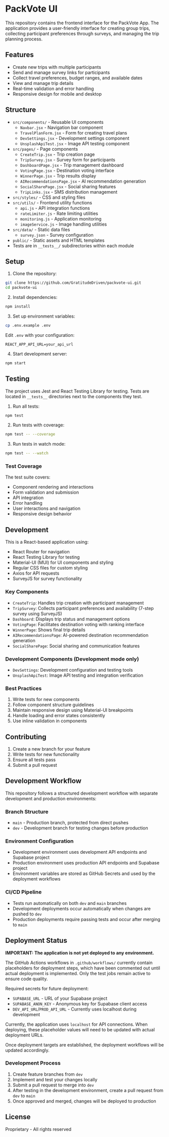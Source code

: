 # PackVote UI

This repository contains the frontend interface for the PackVote App. The application provides a user-friendly interface for creating group trips, collecting participant preferences through surveys, and managing the trip planning process.

## Features

- Create new trips with multiple participants
- Send and manage survey links for participants
- Collect travel preferences, budget ranges, and available dates
- View and manage trip details
- Real-time validation and error handling
- Responsive design for mobile and desktop

## Structure
- `src/components/` - Reusable UI components
  - `Navbar.jsx` - Navigation bar component
  - `TravelPlanForm.jsx` - Form for creating travel plans
  - `DevSettings.jsx` - Development settings component
  - `UnsplashApiTest.jsx` - Image API testing component
- `src/pages/` - Page components
  - `CreateTrip.jsx` - Trip creation page
  - `TripSurvey.jsx` - Survey form for participants
  - `DashboardPage.jsx` - Trip management dashboard
  - `VotingPage.jsx` - Destination voting interface
  - `WinnerPage.jsx` - Trip results display
  - `AIRecommendationsPage.jsx` - AI recommendation generation
  - `SocialSharePage.jsx` - Social sharing features
  - `TripLinks.jsx` - SMS distribution management
- `src/styles/` - CSS and styling files
- `src/utils/` - Frontend utility functions
  - `api.js` - API integration functions
  - `rateLimiter.js` - Rate limiting utilities
  - `monitoring.js` - Application monitoring
  - `imageService.js` - Image handling utilities
- `src/data/` - Static data files
  - `survey.json` - Survey configuration
- `public/` - Static assets and HTML templates
- Tests are in `__tests__/` subdirectories within each module

## Setup

1. Clone the repository:
```bash
git clone https://github.com/GratitudeDriven/packvote-ui.git
cd packvote-ui
```

2. Install dependencies:
```bash
npm install
```

3. Set up environment variables:
```bash
cp .env.example .env
```
Edit `.env` with your configuration:
```
REACT_APP_API_URL=your_api_url
```

4. Start development server:
```bash
npm start
```

## Testing

The project uses Jest and React Testing Library for testing. Tests are located in `__tests__` directories next to the components they test.

1. Run all tests:
```bash
npm test
```

2. Run tests with coverage:
```bash
npm test -- --coverage
```

3. Run tests in watch mode:
```bash
npm test -- --watch
```

### Test Coverage

The test suite covers:
- Component rendering and interactions
- Form validation and submission
- API integration
- Error handling
- User interactions and navigation
- Responsive design behavior

## Development

This is a React-based application using:
- React Router for navigation
- React Testing Library for testing  
- Material-UI (MUI) for UI components and styling
- Regular CSS files for custom styling
- Axios for API requests
- SurveyJS for survey functionality

### Key Components

- `CreateTrip`: Handles trip creation with participant management
- `TripSurvey`: Collects participant preferences and availability (7-step survey using SurveyJS)
- `Dashboard`: Displays trip status and management options
- `VotingPage`: Facilitates destination voting with ranking interface
- `WinnerPage`: Shows final trip details
- `AIRecommendationsPage`: AI-powered destination recommendation generation
- `SocialSharePage`: Social sharing and communication features

### Development Components (Development mode only)

- `DevSettings`: Development configuration and testing tools
- `UnsplashApiTest`: Image API testing and integration verification

### Best Practices

1. Write tests for new components
2. Follow component structure guidelines
3. Maintain responsive design using Material-UI breakpoints
4. Handle loading and error states consistently
5. Use inline validation in components

## Contributing

1. Create a new branch for your feature
2. Write tests for new functionality
3. Ensure all tests pass
4. Submit a pull request

## Development Workflow

This repository follows a structured development workflow with separate development and production environments:

### Branch Structure
- `main` - Production branch, protected from direct pushes
- `dev` - Development branch for testing changes before production


### Environment Configuration
- Development environment uses development API endpoints and Supabase project
- Production environment uses production API endpoints and Supabase project
- Environment variables are stored as GitHub Secrets and used by the deployment workflows

### CI/CD Pipeline
- Tests run automatically on both `dev` and `main` branches
- Development deployments occur automatically when changes are pushed to `dev`
- Production deployments require passing tests and occur after merging to `main`

## Deployment Status

**IMPORTANT: The application is not yet deployed to any environment.** 

The GitHub Actions workflows in `.github/workflows/` currently contain placeholders for deployment steps, which have been commented out until actual deployment is implemented. Only the test jobs remain active to ensure code quality.

Required secrets for future deployment:
- `SUPABASE_URL` - URL of your Supabase project
- `SUPABASE_ANON_KEY` - Anonymous key for Supabase client access
- `DEV_API_URL`/`PROD_API_URL` - Currently uses localhost during development

Currently, the application uses `localhost` for API connections. When deploying, these placeholder values will need to be updated with actual deployment URLs.

Once deployment targets are established, the deployment workflows will be updated accordingly.

### Development Process
1. Create feature branches from `dev`
2. Implement and test your changes locally
3. Submit a pull request to merge into `dev`
4. After testing in the development environment, create a pull request from `dev` to `main`
5. Once approved and merged, changes will be deployed to production

## License

Proprietary - All rights reserved